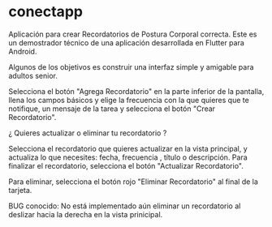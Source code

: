 # conectapp

Aplicación para crear Recordatorios de Postura Corporal correcta. 
Este es un demostrador técnico de una aplicación desarrollada en Flutter para Android. 

Algunos de los objetivos es construir una interfaz simple y amigable para adultos senior.

Selecciona el botón "Agrega Recordatorio" en la parte inferior de la pantalla, llena los campos básicos y 
elige la frecuencia con la que quieres que te notifique, un mensaje de la tarea y selecciona el 
botón "Crear Recordatorio".

¿ Quieres actualizar o eliminar tu recordatorio ? 

Selecciona el recordatorio que quieres actualizar en la vista principal, y actualiza lo que necesites:
fecha, frecuencia , título o descripción. Para finalizar el recordatorio, selecciona el botón "Actualizar Recordatorio".

Para eliminar, selecciona el botón rojo "Eliminar Recordatorio" al final de la tarjeta.

BUG conocido: No está implementado aún eliminar un recordatorio al deslizar hacia la derecha en la vista prinicipal.